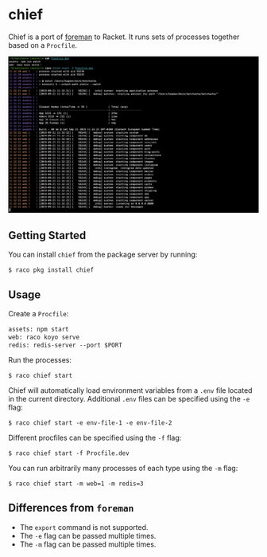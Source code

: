 # chief

Chief is a port of [foreman] to Racket.  It runs sets of processes
together based on a `Procfile`.

![screenshot](media/screenshot.png)

## Getting Started

You can install `chief` from the package server by running:

    $ raco pkg install chief

## Usage

Create a `Procfile`:

```procfile
assets: npm start
web: raco koyo serve
redis: redis-server --port $PORT
```

Run the processes:

    $ raco chief start

Chief will automatically load environment variables from a `.env` file
located in the current directory.  Additional `.env` files can be
specified using the `-e` flag:

    $ raco chief start -e env-file-1 -e env-file-2

Different procfiles can be specified using the `-f` flag:

    $ raco chief start -f Procfile.dev

You can run arbitrarily many processes of each type using the `-m`
flag:

    $ raco chief start -m web=1 -m redis=3

## Differences from `foreman`

* The `export` command is not supported.
* The `-e` flag can be passed multiple times.
* The `-m` flag can be passed multiple times.


[foreman]: http://ddollar.github.io/foreman/

